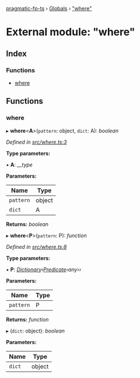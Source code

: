 [pragmatic-fp-ts](../README.md) › [Globals](../globals.md) › ["where"](_where_.md)

# External module: "where"

## Index

### Functions

* [where](_where_.md#where)

## Functions

###  where

▸ **where**<**A**>(`pattern`: object, `dict`: A): *boolean*

*Defined in [src/where.ts:3](https://github.com/hermann-p/pragmatic-fp-ts/blob/1e5cfe0/src/where.ts#L3)*

**Type parameters:**

▪ **A**: *__type*

**Parameters:**

Name | Type |
------ | ------ |
`pattern` | object |
`dict` | A |

**Returns:** *boolean*

▸ **where**<**P**>(`pattern`: P): *function*

*Defined in [src/where.ts:8](https://github.com/hermann-p/pragmatic-fp-ts/blob/1e5cfe0/src/where.ts#L8)*

**Type parameters:**

▪ **P**: *[Dictionary](_types_.md#dictionary)‹[Predicate](_types_.md#predicate)‹any››*

**Parameters:**

Name | Type |
------ | ------ |
`pattern` | P |

**Returns:** *function*

▸ (`dict`: object): *boolean*

**Parameters:**

Name | Type |
------ | ------ |
`dict` | object |
